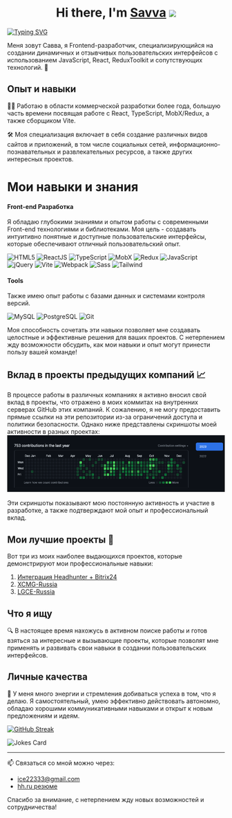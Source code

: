 <h1 align="center">Hi there, I'm <a href="https://t.me/brandonWF1" target="_blank">Savva</a> 
<img src="https://github.com/blackcater/blackcater/raw/main/images/Hi.gif" width="32"/></h1>

[![Typing SVG](https://readme-typing-svg.demolab.com?font=Fira+Code&pause=1000&random=false&width=435&lines=Front-end+developer)](https://git.io/typing-svg)

Меня зовут Савва, я Frontend-разработчик, специализирующийся на создании динамичных и отзывчивых пользовательских интерфейсов с использованием JavaScript, React, ReduxToolkit и сопутствующих технологий. 🚀

## Опыт и навыки
👨‍💻 Работаю в области коммерческой разработки более года, большую часть времени посвящая работе с React, TypeScript, MobX/Redux, а также сборщиком Vite.

🛠️ Моя специализация включает в себя создание различных видов сайтов и приложений, в том числе социальных сетей, информационно-познавательных и развлекательных ресурсов, а также других интересных проектов.

# Мои навыки и знания

#### Front-end Разработка
Я обладаю глубокими знаниями и опытом работы с современными Front-end технологиями и библиотеками. Моя цель - создавать интуитивно понятные и доступные пользовательские интерфейсы, которые обеспечивают отличный пользовательский опыт.

![HTML5](https://img.shields.io/badge/HTML5-E34F26?style=for-the-badge&logo=html5&logoColor=white)
![ReactJS](https://img.shields.io/badge/ReactJS-61DAFB?style=for-the-badge&logo=react&logoColor=white)
![TypeScript](https://img.shields.io/badge/TypeScript-007ACC?style=for-the-badge&logo=typescript&logoColor=white)
![MobX](https://img.shields.io/badge/MobX-FF9955?style=for-the-badge&logo=mobx&logoColor=white)
![Redux](https://img.shields.io/badge/Redux-764ABC?style=for-the-badge&logo=redux&logoColor=white)
![JavaScript](https://img.shields.io/badge/JavaScript-F7DF1E?style=for-the-badge&logo=javascript&logoColor=black)
![jQuery](https://img.shields.io/badge/jQuery-0769AD?style=for-the-badge&logo=jquery&logoColor=white)
![Vite](https://img.shields.io/badge/Vite-B73BFE?style=for-the-badge&logo=vite&logoColor=FFD62E)
![Webpack](https://img.shields.io/badge/Webpack-8DD6F9?style=for-the-badge&logo=webpack&logoColor=black)
![Sass](https://img.shields.io/badge/Sass-CC6699?style=for-the-badge&logo=sass&logoColor=white)
![Tailwind](https://img.shields.io/badge/Tailwind-38B2AC?style=for-the-badge&logo=tailwind-css&logoColor=white)

#### Tools
Также имею опыт работы с базами данных и системами контроля версий.

![MySQL](https://img.shields.io/badge/MySQL-4479A1?style=for-the-badge&logo=mysql&logoColor=white)
![PostgreSQL](https://img.shields.io/badge/PostgreSQL-336791?style=for-the-badge&logo=postgresql&logoColor=white)
![Git](https://img.shields.io/badge/Git-F05032?style=for-the-badge&logo=git&logoColor=white)

Моя способность сочетать эти навыки позволяет мне создавать целостные и эффективные решения для ваших проектов. С нетерпением жду возможности обсудить, как мои навыки и опыт могут принести пользу вашей команде!


## Вклад в проекты предыдущих компаний 📈

В процессе работы в различных компаниях я активно вносил свой вклад в проекты, что отражено в моих коммитах на внутренних серверах GitHub этих компаний. К сожалению, я не могу предоставить прямые ссылки на эти репозитории из-за ограничений доступа и политики безопасности. Однако ниже представлены скриншоты моей активности в разных проектах:
![Скриншот коммитов из 21ВЕК](https://github.com/BrandonWF1/BrandonWF1/blob/main/contributions.png)

Эти скриншоты показывают мою постоянную активность и участие в разработке, а также подтверждают мой опыт и профессиональный вклад.

## Мои лучшие проекты 🚀

Вот три из моих наиболее выдающихся проектов, которые демонстрируют мои профессиональные навыки:

1. [Интеграция Headhunter + Bitrix24](url)
2. [XCMG-Russia](url)
3. [LGCE-Russia](https://lgce-russia.ru)

## Что я ищу
🔍 В настоящее время нахожусь в активном поиске работы и готов взяться за интересные и вызывающие проекты, которые позволят мне применять и развивать свои навыки в создании пользовательских интерфейсов.

## Личные качества
💪 У меня много энергии и стремления добиваться успеха в том, что я делаю. Я самостоятельный, умею эффективно действовать автономно, обладаю хорошими коммуникативными навыками и открыт к новым предложениям и идеям.

[![GitHub Streak](https://github-readme-streak-stats.herokuapp.com/?user=BrandonWF1)](https://git.io/streak-stats)

![Jokes Card](https://readme-jokes.vercel.app/api)

---

📫 Связаться со мной можно через:
- ice22333@gmail.com
- [hh.ru резюме](none)

Спасибо за внимание, с нетерпением жду новых возможностей и сотрудничества!
